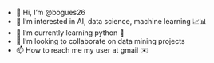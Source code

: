 - 👋 Hi, I’m @bogues26
- 👀 I’m interested in AI, data science, machine learning 📈📊
- 🌱 I’m currently learning python 🐍
- 💞️ I’m looking to collaborate on data mining projects
- 📫 How to reach me my user at gmail ✉️

<!---
bogues26/bogues26 is a ✨ special ✨ repository because its `README.md` (this file) appears on your GitHub profile.
You can click the Preview link to take a look at your changes.
--->
